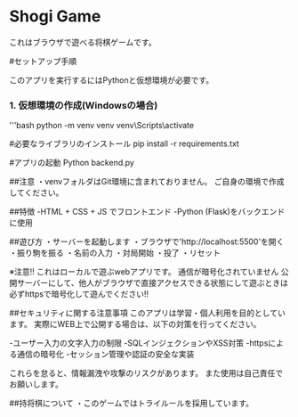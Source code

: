 ﻿# Shogi Game

 これはブラウザで遊べる将棋ゲームです。

#セットアップ手順

このアプリを実行するにはPythonと仮想環境が必要です。

### 1. 仮想環境の作成(Windowsの場合)

'''bash
python -m venv venv 
venv\Scripts\activate

#必要なライブラリのインストール
pip install -r requirements.txt

#アプリの起動
Python backend.py

##注意
・venvフォルダはGit環境に含まれておりません。
ご自身の環境で作成してください。
 

 ##特徴
 -HTML + CSS + JS でフロントエンド
 -Python (Flask)をバックエンドに使用

 ##遊び方
 ・サーバーを起動します
 ・ブラウザで'http://localhost:5500'を開く
 ・振り駒を振る
 ・名前の入力
 ・対局開始
 ・投了
 ・リセット

 
 ※注意!!
 これはローカルで遊ぶwebアプリです。
 通信が暗号化されていません
 公開サーバーにして、他人がブラウザで直接アクセスできる状態にして遊ぶときは
 必ずhttpsで暗号化して遊んでください!!


  ##セキュリティに関する注意事項
 このアプリは学習・個人利用を目的としています。
 実際にWEB上で公開する場合は、以下の対策を行ってください。

 -ユーザー入力の文字入力の制限
 -SQLインジェクションやXSS対策
 -httpsによる通信の暗号化
 -セッション管理や認証の安全な実装

 これらを怠ると、情報漏洩や攻撃のリスクがあります。
 また使用は自己責任でお願いします。
 

 ##持将棋について
 ・このゲームではトライルールを採用しています。


